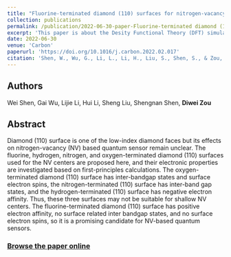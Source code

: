 ```yaml
---
title: "Fluorine-terminated diamond (110) surfaces for nitrogen-vacancy quantum sensors"
collection: publications
permalink: /publication/2022-06-30-paper-Fluorine-terminated diamond (110) surfaces for nitrogen-vacancy quantum sensors
excerpt: 'This paper is about the Desity Functional Theory (DFT) simulation to reveal a new diamond terminal surface to enhance the performance of Nitrogen-Vacancy (NV) Center in diamond.'
date: 2022-06-30
venue: 'Carbon'
paperurl: 'https://doi.org/10.1016/j.carbon.2022.02.017'
citation: 'Shen, W., Wu, G., Li, L., Li, H., Liu, S., Shen, S., & Zou, D. (2022). Fluorine-terminated diamond (110) surfaces for nitrogen-vacancy quantum sensors. <i>Carbon, 193</i>, 17-25.'
---
```


## Authors
Wei Shen, Gai Wu, Lijie Li, Hui Li, Sheng Liu, Shengnan Shen, **Diwei Zou**

## Abstract
Diamond (110) surface is one of the low-index diamond faces but its effects on nitrogen-vacancy (NV) based quantum sensor remain unclear. The fluorine, hydrogen, nitrogen, and oxygen-terminated diamond (110) surfaces used for the NV centers are proposed here, and their electronic properties are investigated based on first-principles calculations. The oxygen-terminated diamond (110) surface has inter-bandgap states and surface electron spins, the nitrogen-terminated (110) surface has inter-band gap states, and the hydrogen-terminated (110) surface has negative electron affinity. Thus, these three surfaces may not be suitable for shallow NV centers. The fluorine-terminated diamond (110) surface has positive electron affinity, no surface related inter bandgap states, and no surface electron spins, so it is a promising candidate for NV-based quantum sensors.

### [Browse the paper online](https://doi.org/10.1016/j.carbon.2022.02.017)